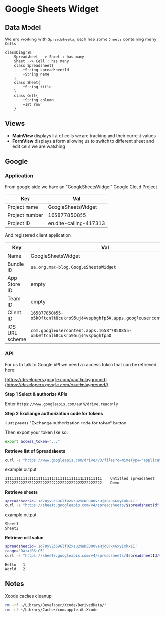 # Google Sheets Widget

## Data Model

We are working with `Spreadsheets`, each has some `Sheets` containing many `Cells`

```memaid
classDiagram
    Spreadsheet --> Sheet : has many
    Sheet --> Cell : has many
    class Spreadsheet{
        +String spreadsheetId
        +String name
    }
    class Sheet{
        +String title
    }
    class Cell{
        +String column
        +Int row
    }
```

## Views

- **MainView** displays list of cells we are tracking and their current values
- **FormView** displays a form allowing us to switch to different sheet and edit cells we are watching

## Google

### Application

From google side we have an "GoogleSheetsWidget" Google Cloud Project

| Key            | Val                    |
| -------------- | ---------------------- |
| Project name   | GoogleSheetsWidget     |
| Project number | 165877850855           |
| Project ID     | erudite-calling-417313 |

And registered client application

| Key            | Val                                                                        |
| -------------- | -------------------------------------------------------------------------- |
| Name           | GoogleSheetsWidget                                                         |
| Bundle ID      | `ua.org.mac-blog.GoogleSheetsWidget`                                       |
| App Store ID   | empty                                                                      |
| Team ID        | empty                                                                      |
| Client ID      | `165877850855-o5k0ftcnlh8cukro95ujd4vspbghfp58.apps.googleusercontent.com` |
| iOS URL scheme | `com.googleusercontent.apps.165877850855-o5k0ftcnlh8cukro95ujd4vspbghfp58` |

### API

For us to talk to Google API we need an access token that can be retrieved here:

[https://developers.google.com/oauthplayground](https://developers.google.com/oauthplayground/)

**Step 1 Select & authorize APIs**

Enter `https://www.googleapis.com/auth/drive.readonly`

**Step 2 Exchange authorization code for tokens**

Just presss "Exchange authorization code for token" button

Then export your token like so:

```bash
export access_token="..."
```

**Retrieve list of Spreadsheets**

```bash
curl -s "https://www.googleapis.com/drive/v3/files?q=mimeType='application/vnd.google-apps.spreadsheet'" -H "Authorization: Bearer $access_token" | jq -r ".files[] | [.id, .name] | @tsv"
```

example output

```log
11111111111111111111111111111111111111111111	Untitled spreadsheet
22222222222222222222222222222222222222222222    Demo
```

**Retrieve sheets**

```bash
spreadsheetId='1d78yVZ569Glf0Zxsu29eDED00veHjd8Gk4GxyIxkx1I'
curl -s "https://sheets.googleapis.com/v4/spreadsheets/$spreadsheetId" -H "Authorization: Bearer $access_token" | jq -r '.sheets[].properties.title'
```

example output

```
Sheet1
Sheet2
```

**Retrieve cell value**

```bash
spreadsheetId='1d78yVZ569Glf0Zxsu29eDED00veHjd8Gk4GxyIxkx1I'
range='Data!B3:C5'
curl -s "https://sheets.googleapis.com/v4/spreadsheets/$spreadsheetId/values/$range" -H "Authorization: Bearer $access_token" | jq -r ".values[] | @tsv"
```

```
Hello   1
World   2
```

## Notes

Xcode caches cleanup

```bash
rm -rf ~/Library/Developer/Xcode/DerivedData/*
rm -rf ~/Library/Caches/com.apple.dt.Xcode
```
